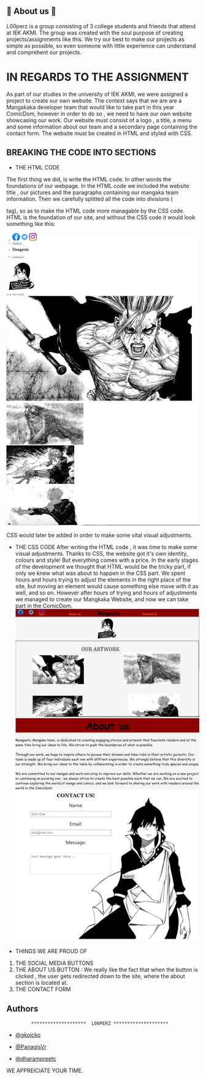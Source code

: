
## 🔁 About us 🔁
L00perz is a group consisting of 3 college students and friends that attend at IEK AKMI. The group was created with the soul purpose of creating projects/assignments like this. We try our best to make our projects as simple as possible, so even someone with little experience can understand and comprehent our projects.


# IN REGARDS TO THE ASSIGNMENT

As part of our studies in the university of IEK AKMI, we were assigned a project to create our own website. The context says that we are are a Mangakaka developer team that would like to take part in this year ComicDom, however in order to do so , we need to have our own website showcasing our work. Our website must consist of a logo , a title, a menu and some information about our team and a secondary page containing the contact form. The website must be created in HTML and styled with CSS.
## BREAKING THE CODE INTO SECTIONS


- THE HTML CODE

The first thing we did, is write the HTML code. In other words the foundations of our webpage. In the HTML code we included the website title , our pictures and the paragraphs containing our mangaka team  information. Then we carefully splitted all the code into divisions (<div> tag), so as to make the HTML code more managable by the CSS code. HTML  is the foundation of our site, and without the CSS code it would look something like this:

![App Screenshot](nocss.PNG)

CSS would later be added in order to make some vital visual adjustments.

 
- THE CSS CODE
After writing the HTML code , it was time to make some visual adjustments. Thanks to CSS, the website got it's own identity, colours and style! But everything comes with a price. In the early stages of the development we thought that HTML would be the tricky part, if only we knew what was about to happen in the CSS part. We spent hours and hours trying to adjust the elements in the right place of the site, but moving an element would cause something else move with it as well, and so on. However after hours of trying and hours of adjustments we managed to create our Mangkaka Website, and now we can take part in the ComicDom.
![App Screenshot](website1.PNG)
![App Screenshot](website2.PNG)
![App Screenshot](website3.PNG)


- THINGS WE ARE PROUD OF 

1. THE SOCIAL MEDIA BUTTONS
2. THE ABOUT US BUTTON : We really like the fact that when the button is clicked , the user gets redirected down to the site, where the about section is located at.
3. THE CONTACT FORM







## Authors

             ********************  L00PERZ ********************

- [@gkojcko](https://github.com/gkojcko)

- [@PanagisVr](https://github.com/PanagisVr)

- [@dharampreetc](https://github.com/dharampreetc)

WE APPREICIATE YOUR TIME.


